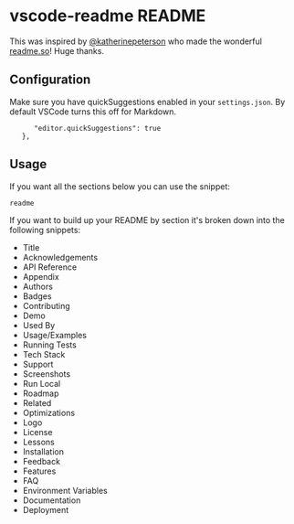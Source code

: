 # vscode-readme README

This was inspired by [@katherinepeterson](https://www.github.com/katherinepeterson) who made the wonderful [readme.so](https://readme.so/)! Huge thanks.



## Configuration

Make sure you have quickSuggestions enabled in your `settings.json`. By default VSCode turns this off for Markdown.


```   "[markdown]": {
      "editor.quickSuggestions": true
   },
```

## Usage

If you want all the sections below you can use the snippet:
```
readme
```

If you want to build up your README by section it's broken down into the following snippets:

* Title
* Acknowledgements
* API Reference
* Appendix
* Authors
* Badges
* Contributing
* Demo
* Used By
* Usage/Examples
* Running Tests
* Tech Stack
* Support
* Screenshots
* Run Local
* Roadmap
* Related
* Optimizations
* Logo
* License
* Lessons
* Installation
* Feedback
* Features
* FAQ
* Environment Variables
* Documentation
* Deployment